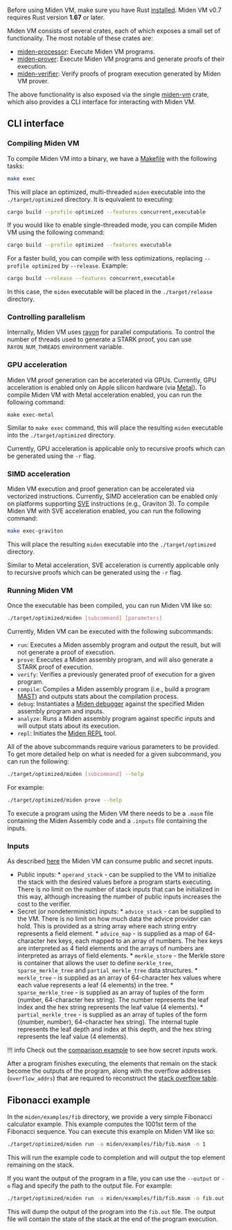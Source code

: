 Before using Miden VM, make sure you have Rust [installed](https://www.rust-lang.org/tools/install). Miden VM v0.7 requires Rust version **1.67** or later.

Miden VM consists of several crates, each of which exposes a small set of functionality. The most notable of these crates are:

* [miden-processor](https://crates.io/crates/miden-processor): Execute Miden VM programs.
* [miden-prover](https://crates.io/crates/miden-prover): Execute Miden VM programs and generate proofs of their execution.
* [miden-verifier](https://crates.io/crates/miden-verifier): Verify proofs of program execution generated by Miden VM prover.

The above functionality is also exposed via the single [miden-vm](https://crates.io/crates/miden-vm) crate, which also provides a CLI interface for interacting with Miden VM.

## CLI interface

### Compiling Miden VM

To compile Miden VM into a binary, we have a [Makefile](https://www.gnu.org/software/make/manual/make.html) with the following tasks:

```sh
make exec
```

This will place an optimized, multi-threaded `miden` executable into the `./target/optimized` directory. It is equivalent to executing:

```sh
cargo build --profile optimized --features concurrent,executable
```

If you would like to enable single-threaded mode, you can compile Miden VM using the following command:

```sh
cargo build --profile optimized --features executable
```

For a faster build, you can compile with less optimizations, replacing `--profile optimized` by `--release`. Example:

```sh
cargo build --release --features concurrent,executable
```

In this case, the `miden` executable will be placed in the `./target/release` directory.

### Controlling parallelism

Internally, Miden VM uses [rayon](https://github.com/rayon-rs/rayon) for parallel computations. To control the number of threads used to generate a STARK proof, you can use `RAYON_NUM_THREADS` environment variable.

### GPU acceleration

Miden VM proof generation can be accelerated via GPUs. Currently, GPU acceleration is enabled only on Apple silicon hardware (via [Metal](https://en.wikipedia.org/wiki/Metal_(API))). To compile Miden VM with Metal acceleration enabled, you can run the following command:

```
make exec-metal
```

Similar to `make exec` command, this will place the resulting `miden` executable into the `./target/optimized` directory.

Currently, GPU acceleration is applicable only to recursive proofs which can be generated using the `-r` flag.

### SIMD acceleration

Miden VM execution and proof generation can be accelerated via vectorized instructions. Currently, SIMD acceleration can be enabled only on platforms supporting [SVE](https://en.wikipedia.org/wiki/AArch64#Scalable_Vector_Extension_(SVE)) instructions (e.g., Graviton 3). To compile Miden VM with SVE acceleration enabled, you can run the following command:

```sh
make exec-graviton
```

This will place the resulting `miden` executable into the `./target/optimized` directory.

Similar to Metal acceleration, SVE acceleration is currently applicable only to recursive proofs which can be generated using the `-r` flag.

### Running Miden VM

Once the executable has been compiled, you can run Miden VM like so:

```sh
./target/optimized/miden [subcommand] [parameters]
```

Currently, Miden VM can be executed with the following subcommands:

* `run`: Executes a Miden assembly program and output the result, but will not generate a proof of execution.
* `prove`: Executes a Miden assembly program, and will also generate a STARK proof of execution.
* `verify`: Verifies a previously generated proof of execution for a given program.
* `compile`: Compiles a Miden assembly program (i.e., build a program [MAST](../architecture/programs.md)) and outputs stats about the compilation process.
* `debug`: Instantiates a [Miden debugger](../tools/debugger.md) against the specified Miden assembly program and inputs.
* `analyze`: Runs a Miden assembly program against specific inputs and will output stats about its execution.
* `repl`: Initiates the [Miden REPL](../tools/repl.md) tool.

All of the above subcommands require various parameters to be provided. To get more detailed help on what is needed for a given subcommand, you can run the following:

```sh
./target/optimized/miden [subcommand] --help
```

For example:

```sh
./target/optimized/miden prove --help
```

To execute a program using the Miden VM there needs to be a `.masm` file containing the Miden Assembly code and a `.inputs` file containing the inputs.

### Inputs

As described [here](overview.md#inputs-and-outputs) the Miden VM can consume public and secret inputs.

* Public inputs:
      * `operand_stack` - can be supplied to the VM to initialize the stack with the desired values before a program starts executing. There is no limit on the number of stack inputs that can be initialized in this way, although increasing the number of public inputs increases the cost to the verifier.
* Secret (or nondeterministic) inputs:
      * `advice_stack` - can be supplied to the VM. There is no limit on how much data the advice provider can hold. This is provided as a string array where each string entry represents a field element.
      * `advice_map` - is supplied as a map of 64-character hex keys, each mapped to an array of numbers.  The hex keys are interpreted as 4 field elements and the arrays of numbers are interpreted as arrays of field elements.
      * `merkle_store` - the Merkle store is container that allows the user to define `merkle_tree`, `sparse_merkle_tree` and `partial_merkle_tree` data structures.
        * `merkle_tree` - is supplied as an array of 64-character hex values where each value represents a leaf (4 elements) in the tree.
        * `sparse_merkle_tree` - is supplied as an array of tuples of the form (number, 64-character hex string).  The number represents the leaf index and the hex string represents the leaf value (4 elements).
        * `partial_merkle_tree` - is supplied as an array of tuples of the form ((number, number), 64-character hex string). The internal tuple represents the leaf depth and index at this depth, and the hex string represents the leaf value (4 elements).

!!! info
    Check out the [comparison example](https://github.com/0xPolygonMiden/examples/blob/main/examples/comparison.masm) to see how secret inputs work.

After a program finishes executing, the elements that remain on the stack become the outputs of the program, along with the overflow addresses (`overflow_addrs`) that are required to reconstruct the [stack overflow table](../architecture/stack/index.md#overflow-table).

## Fibonacci example

In the `miden/examples/fib` directory, we provide a very simple Fibonacci calculator example. This example computes the 1001st term of the Fibonacci sequence. You can execute this example on Miden VM like so:

```sh
./target/optimized/miden run -a miden/examples/fib/fib.masm -n 1
```

This will run the example code to completion and will output the top element remaining on the stack.

If you want the output of the program in a file, you can use the `--output` or `-o` flag and specify the path to the output file. For example:

```sh
./target/optimized/miden run -a miden/examples/fib/fib.masm -o fib.out
```

This will dump the output of the program into the `fib.out` file. The output file will contain the state of the stack at the end of the program execution.
